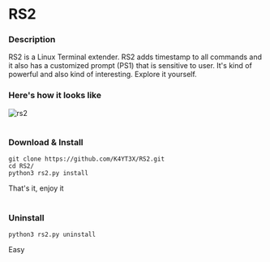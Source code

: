 # RS2

### Description
RS2 is a Linux Terminal extender. RS2 adds timestamp to all commands and
it also has a customized prompt (PS1) that is sensitive to user. It's kind of powerful
and also kind of interesting. Explore it yourself.


### Here's how it looks like
![rs2](https://user-images.githubusercontent.com/21986859/27943368-925d557c-62ac-11e7-9372-20160c068520.png)

#
### Download & Install
~~~~
git clone https://github.com/K4YT3X/RS2.git
cd RS2/
python3 rs2.py install
~~~~
That's it, enjoy it

#
### Uninstall
~~~~
python3 rs2.py uninstall
~~~~
Easy
